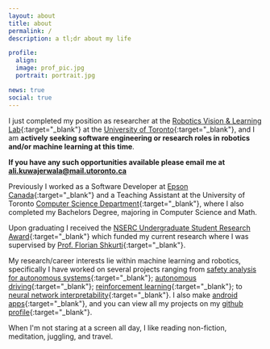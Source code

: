```yaml
---
layout: about
title: about
permalink: /
description: a tl;dr about my life

profile:
  align: 
  image: prof_pic.jpg
  portrait: portrait.jpg

news: true
social: true
---
```


I just completed my position as researcher at the [Robotics Vision & Learning Lab][]{:target="_blank"} at the [University of Toronto][]{:target="_blank"}, and I am **actively seeking software engineering or research roles in robotics and/or machine learning at this time**.

**If you have any such opportunities available please email me at ali.kuwajerwala@mail.utoronto.ca**

[Robotics Vision & Learning Lab]: https://rvl.cs.toronto.edu/
[University of Toronto]: https://www.utoronto.ca/

Previously I worked as a Software Developer at [Epson Canada][]{:target="_blank"} and a Teaching Assistant at the University of Toronto [Computer Science Department][]{:target="_blank"}, where I also completed my Bachelors Degree, majoring in Computer Science and Math. 

Upon graduating I received the [NSERC Undergraduate Student Research Award][]{:target="_blank"} which funded my current research where I was supervised by [Prof. Florian Shkurti][]{:target="_blank"}. 

[Epson Canada]: https://epson.ca/about-us
[Computer Science Department]: https://www.utm.utoronto.ca/math-cs-stats/
[NSERC Undergraduate Student Research Award]: https://www.nserc-crsng.gc.ca/students-etudiants/ug-pc/usra-brpc_eng.asp
[Prof. Florian Shkurti]: http://www.cs.toronto.edu/~florian/

My research/career interests lie within machine learning and robotics, specifically I have worked on several projects ranging from [safety analysis for autonomous systems][]{:target="_blank"}; [autonomous driving][]{:target="_blank"}; [reinforcement learning][]{:target="_blank"}; to [neural network interpretability][]{:target="_blank"}. I also make [android apps][]{:target="_blank"}, and you can view all my projects on my [github profile][]{:target="_blank"}.

[safety analysis for autonomous systems]: https://rvl.cs.toronto.edu/backwards-reachability/ 
[autonomous driving]: https://github.com/Autonomous-Robotics-UTM/Imitation-Learning-Net/blob/master/Autonomous%20Driving%20Through%20Imitation%20Learning.pdf
[reinforcement learning]: https://github.com/alik-git/Pong-DQN
[neural network interpretability]: https://github.com/alik-git/Feature-Visualization-Notebook




[android apps]: https://play.google.com/store/apps/details?id=com.circuitstudio2016.circuits
[github profile]: https://github.com/alik-git

When I'm not staring at a screen all day, I like reading non-fiction, meditation, juggling, and travel.
